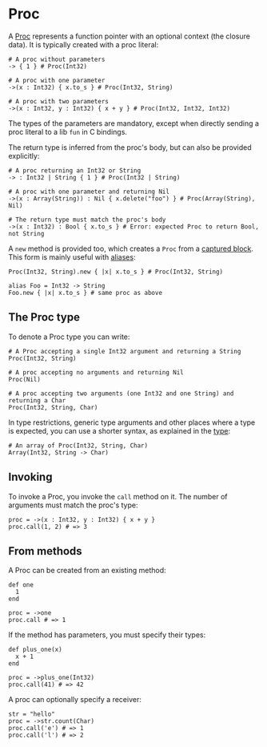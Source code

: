 # Proc

A [Proc](https://crystal-lang.org/api/Proc.html) represents a function pointer with an optional context (the closure data). It is typically created with a proc literal:

```crystal
# A proc without parameters
-> { 1 } # Proc(Int32)

# A proc with one parameter
->(x : Int32) { x.to_s } # Proc(Int32, String)

# A proc with two parameters
->(x : Int32, y : Int32) { x + y } # Proc(Int32, Int32, Int32)
```

The types of the parameters are mandatory, except when directly sending a proc literal to a lib `fun` in C bindings.

The return type is inferred from the proc's body, but can also be provided explicitly:

```
# A proc returning an Int32 or String
-> : Int32 | String { 1 } # Proc(Int32 | String)

# A proc with one parameter and returning Nil
->(x : Array(String)) : Nil { x.delete("foo") } # Proc(Array(String), Nil)

# The return type must match the proc's body
->(x : Int32) : Bool { x.to_s } # Error: expected Proc to return Bool, not String
```

A `new` method is provided too, which creates a `Proc` from a [captured block](../capturing_blocks.md). This form is mainly useful with [aliases](../alias.md):

```crystal
Proc(Int32, String).new { |x| x.to_s } # Proc(Int32, String)

alias Foo = Int32 -> String
Foo.new { |x| x.to_s } # same proc as above
```

## The Proc type

To denote a Proc type you can write:

```crystal
# A Proc accepting a single Int32 argument and returning a String
Proc(Int32, String)

# A proc accepting no arguments and returning Nil
Proc(Nil)

# A proc accepting two arguments (one Int32 and one String) and returning a Char
Proc(Int32, String, Char)
```

In type restrictions, generic type arguments and other places where a type is expected, you can use a shorter syntax, as explained in the [type](../type_grammar.md):

```crystal
# An array of Proc(Int32, String, Char)
Array(Int32, String -> Char)
```

## Invoking

To invoke a Proc, you invoke the `call` method on it. The number of arguments must match the proc's type:

```crystal
proc = ->(x : Int32, y : Int32) { x + y }
proc.call(1, 2) # => 3
```

## From methods

A Proc can be created from an existing method:

```crystal
def one
  1
end

proc = ->one
proc.call # => 1
```

If the method has parameters, you must specify their types:

```crystal
def plus_one(x)
  x + 1
end

proc = ->plus_one(Int32)
proc.call(41) # => 42
```

A proc can optionally specify a receiver:

```crystal
str = "hello"
proc = ->str.count(Char)
proc.call('e') # => 1
proc.call('l') # => 2
```

